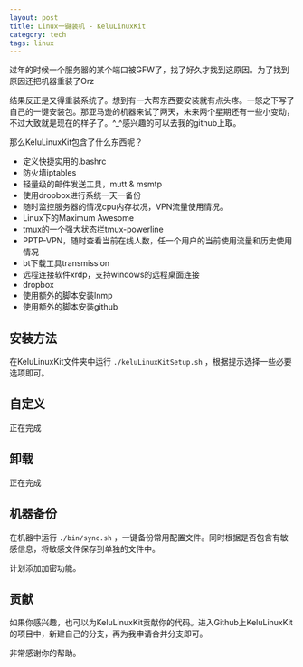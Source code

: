 ```yaml
---
layout: post
title: Linux一键装机 - KeluLinuxKit
category: tech
tags: linux
---
```


过年的时候一个服务器的某个端口被GFW了，找了好久才找到这原因。为了找到原因还把机器重装了Orz

结果反正是又得重装系统了。想到有一大帮东西要安装就有点头疼。一怒之下写了自己的一键安装包。那亚马逊的机器来试了两天，未来两个星期还有一些小变动，不过大致就是现在的样子了。^_^感兴趣的可以去我的github上取。

那么KeluLinuxKit包含了什么东西呢？

* 定义快捷实用的.bashrc
* 防火墙iptables
* 轻量级的邮件发送工具，mutt & msmtp
* 使用dropbox进行系统一天一备份
* 随时监控服务器的情况cpu内存状况，VPN流量使用情况。
* Linux下的Maximum Awesome
* tmux的一个强大状态栏tmux-powerline
* PPTP-VPN，随时查看当前在线人数，任一个用户的当前使用流量和历史使用情况
* bt下载工具transmission
* 远程连接软件xrdp，支持windows的远程桌面连接
* dropbox
* 使用额外的脚本安装lnmp
* 使用额外的脚本安装github



## 安装方法

在KeluLinuxKit文件夹中运行 `./keluLinuxKitSetup.sh` ，根据提示选择一些必要选项即可。

## 自定义

正在完成

## 卸载

正在完成

## 机器备份

在机器中运行 `./bin/sync.sh` ，一键备份常用配置文件。同时根据是否包含有敏感信息，将敏感文件保存到单独的文件中。

计划添加加密功能。

## 贡献

如果你感兴趣，也可以为KeluLinuxKit贡献你的代码。进入Github上KeluLinuxKit的项目中，新建自己的分支，再为我申请合并分支即可。

非常感谢你的帮助。